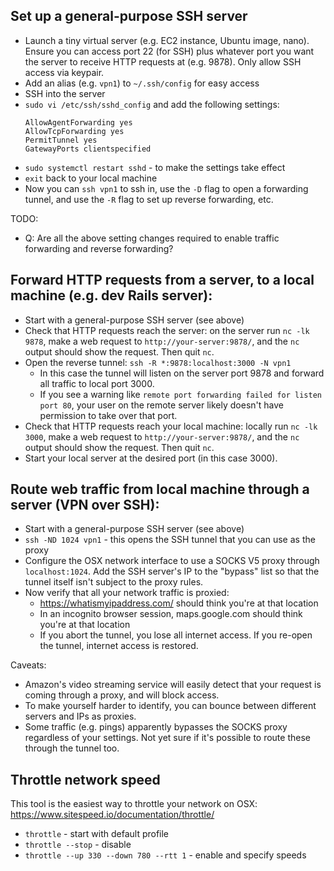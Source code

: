 
## Set up a general-purpose SSH server

- Launch a tiny virtual server (e.g. EC2 instance, Ubuntu image, nano). Ensure you can access port 22 (for SSH) plus whatever port you want the server to receive HTTP requests at (e.g. 9878). Only allow SSH access via keypair.
- Add an alias (e.g. `vpn1`) to `~/.ssh/config` for easy access
- SSH into the server
- `sudo vi /etc/ssh/sshd_config` and add the following settings:
  ```
  AllowAgentForwarding yes
  AllowTcpForwarding yes
  PermitTunnel yes
  GatewayPorts clientspecified
  ```
- `sudo systemctl restart sshd` - to make the settings take effect
- `exit` back to your local machine
- Now you can `ssh vpn1` to ssh in, use the `-D` flag to open a forwarding tunnel, and use the `-R` flag to set up reverse forwarding, etc.

TODO:
* Q: Are all the above setting changes required to enable traffic forwarding and reverse forwarding?


## Forward HTTP requests from a server, to a local machine (e.g. dev Rails server):

- Start with a general-purpose SSH server (see above)
- Check that HTTP requests reach the server: on the server run `nc -lk 9878`, make a web request to `http://your-server:9878/`, and the `nc` output should show the request. Then quit `nc`.
- Open the reverse tunnel: `ssh -R *:9878:localhost:3000 -N vpn1`
  - In this case the tunnel will listen on the server port 9878 and forward all traffic to local port 3000.
  - If you see a warning like `remote port forwarding failed for listen port 80`, your user on the remote server likely doesn't have permission to take over that port.
- Check that HTTP requests reach your local machine: locally run `nc -lk 3000`, make a web request to `http://your-server:9878/`, and the `nc` output should show the request. Then quit `nc`.
- Start your local server at the desired port (in this case 3000).


## Route web traffic from local machine through a server (VPN over SSH):

- Start with a general-purpose SSH server (see above)
- `ssh -ND 1024 vpn1` - this opens the SSH tunnel that you can use as the proxy
- Configure the OSX network interface to use a SOCKS V5 proxy through `localhost:1024`. Add the SSH server's IP to the "bypass" list so that the tunnel itself isn't subject to the proxy rules.
- Now verify that all your network traffic is proxied:
  - https://whatismyipaddress.com/ should think you're at that location
  - In an incognito browser session, maps.google.com should think you're at that location
  - If you abort the tunnel, you lose all internet access. If you re-open the tunnel, internet access is restored.

Caveats:

- Amazon's video streaming service will easily detect that your request is coming through a proxy, and will block access.
- To make yourself harder to identify, you can bounce between different servers and IPs as proxies.
- Some traffic (e.g. pings) apparently bypasses the SOCKS proxy regardless of your settings. Not yet sure if it's possible to route these through the tunnel too.


## Throttle network speed

This tool is the easiest way to throttle your network on OSX: https://www.sitespeed.io/documentation/throttle/

- `throttle` - start with default profile
- `throttle --stop` - disable
- `throttle --up 330 --down 780 --rtt 1` - enable and specify speeds
